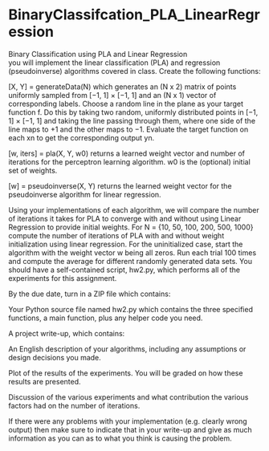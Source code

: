 # BinaryClassifcation_PLA_LinearRegression
Binary Classification using PLA and Linear Regression                                     
you will implement the linear classification (PLA) and regression (pseudoinverse) algorithms covered in class. Create the following functions:

[X, Y] = generateData(N) which generates an (N x 2) matrix of points uniformly sampled from [−1, 1] × [−1, 1] and an (N x 1) vector of corresponding labels. Choose a random line in the plane as your target function f. Do this by taking two random, uniformly distributed points in [−1, 1] × [−1, 1] and taking the line passing through them, where one side of the line maps to +1 and the other maps to −1. Evaluate the target function on each xn to get the corresponding output yn.

[w, iters] = pla(X, Y, w0) returns a learned weight vector and number of iterations for the perceptron learning algorithm. w0 is the (optional) initial set of weights.

[w] = pseudoinverse(X, Y) returns the learned weight vector for the pseudoinverse algorithm for linear regression.

Using your implementations of each algorithm, we will compare the number of iterations it takes for PLA to converge with and without using Linear Regression to provide initial weights. For N = {10, 50, 100, 200, 500, 1000} compute the number of iterations of PLA with and without weight initialization using linear regression. For the uninitialized case, start the algorithm with the weight vector w being all zeros. Run each trial 100 times and compute the average for different randomly generated data sets. You should have a self-contained script, hw2.py, which performs all of the experiments for this assignment.

By the due date, turn in a ZIP file which contains:

Your Python source file named hw2.py which contains the three specified functions, a main function, plus any helper code you need.

A project write-up, which contains:

An English description of your algorithms, including any assumptions or design decisions you made.

Plot of the results of the experiments. You will be graded on how these results are presented.

Discussion of the various experiments and what contribution the various factors had on the number of iterations.

If there were any problems with your implementation (e.g. clearly wrong output) then make sure to indicate that in your write-up and give as much information as you can as to what you think is causing the problem.

